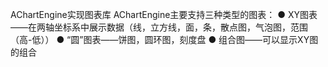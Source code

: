 ﻿AChartEngine实现图表库
AChartEngine主要支持三种类型的图表：
  ● XY图表——在两轴坐标系中展示数据（线，立方线，面，条，散点图，气泡图，范围（高-低））
  ● “圆”图表——饼图，圆环图，刻度盘
  ● 组合图——可以显示XY图的组合
